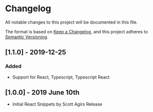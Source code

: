 # Changelog

All notable changes to this project will be documented in this file.

The format is based on [Keep a Changelog](https://keepachangelog.com/en/1.0.0/),
and this project adheres to [Semantic Versioning](https://semver.org/spec/v2.0.0.html).

## [1.1.0] - 2019-12-25

### Added
- Support for React, Typescript, Typescript React

## [1.0.0] - 2019 June 10th

- Initial React Snippets by Scott Agirs Release
